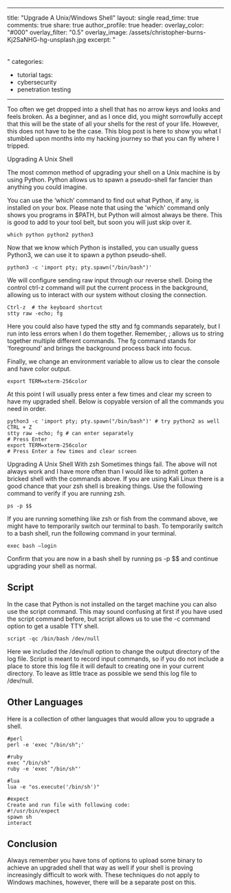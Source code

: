 
---
title: "Upgrade A Unix/Windows Shell"
layout: single
read_time: true
comments: true
share: true
author_profile: true
header:
  overlay_color: "#000"
  overlay_filter: "0.5"
  overlay_image: /assets/christopher-burns-Kj2SaNHG-hg-unsplash.jpg
excerpt: "<br><br><br>"
categories:
  - tutorial
tags:
  - cybersecurity
  - penetration testing
---

Too often we get dropped into a shell that has no arrow keys and looks and feels broken. As a beginner, and as I once did, you might sorrowfully accept that this will be the state of all your shells for the rest of your life. However, this does not have to be the case. This blog post is here to show you what I stumbled upon months into my hacking journey so that you can fly where I tripped.


Upgrading A Unix Shell

The most common method of upgrading your shell on a Unix machine is by using Python. Python allows us to spawn a pseudo-shell far fancier than anything you could imagine.

You can use the ‘which’ command to find out what Python, if any, is installed on your box. Please note that using the 'which' command only shows you programs in $PATH, but Python will almost always be there. This is good to add to your tool belt, but soon you will just skip over it.

```
which python python2 python3
```

Now that we know which Python is installed, you can usually guess Python3, we can use it to spawn a python pseudo-shell.

```
python3 -c 'import pty; pty.spawn("/bin/bash")'
```
We will configure sending raw input through our reverse shell. Doing the control ctrl-z command will put the current process in the background, allowing us to interact with our system without closing the connection.

```
Ctrl-z  # the keyboard shortcut
stty raw -echo; fg
```
Here you could also have typed the stty and fg commands separately, but I run into less errors when I do them together. Remember, ; allows us to string together multiple different commands. The fg command stands for ‘foreground’ and brings the background process back into focus.

Finally, we change an environment variable to allow us to clear the console and have color output.

```
export TERM=xterm-256color
```
At this point I will usually press enter a few times and clear my screen to have my upgraded shell. Below is copyable version of all the commands you need in order.

```
python3 -c 'import pty; pty.spawn("/bin/bash")' # try python2 as well
CTRL + Z
stty raw -echo; fg # can enter separately
# Press Enter
export TERM=xterm-256color
# Press Enter a few times and clear screen
```
Upgrading A Unix Shell With zsh
Sometimes things fail. The above will not always work and I have more often than I would like to admit gotten a bricked shell with the commands above. If you are using Kali Linux there is a good chance that your zsh shell is breaking things. Use the following command to verify if you are running zsh.

```
ps -p $$
```
If you are running something like zsh or fish from the command above, we might have to temporarily switch our terminal to bash. To temporarily switch to a bash shell, run the following command in your terminal.

```
exec bash –login
```

Confirm that you are now in a bash shell by running ps -p $$ and continue upgrading your shell as normal.

## Script
In the case that Python is not installed on the target machine you can also use the script command. This may sound confusing at first if you have used the script command before, but script allows us to use the -c command option to get a usable TTY shell.

```
script -qc /bin/bash /dev/null
```
Here we included the /dev/null option to change the output directory of the log file. Script is meant to record input commands, so if you do not include a place to store this log file it will default to creating one in your current directory. To leave as little trace as possible we send this log file to /dev/null.

## Other Languages
Here is a collection of other languages that would allow you to upgrade a shell.

```
#perl
perl -e 'exec "/bin/sh";'

#ruby
exec "/bin/sh"
ruby -e 'exec "/bin/sh"'

#lua
lua -e "os.execute('/bin/sh')"

#expect
Create and run file with following code:
#!/usr/bin/expect
spawn sh
interact

```
## Conclusion
Always remember you have tons of options to upload some binary to achieve an upgraded shell that way as well if your shell is proving increasingly difficult to work with. These techniques do not apply to Windows machines, however, there will be a separate post on this.



